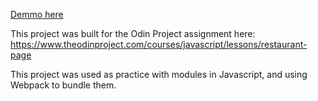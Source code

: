 [Demmo here](https://ahasanulhoque.github.io/restaurant-page/)

This project was built for the Odin Project assignment here: https://www.theodinproject.com/courses/javascript/lessons/restaurant-page

This project was used as practice with modules in Javascript, and using Webpack to bundle them.